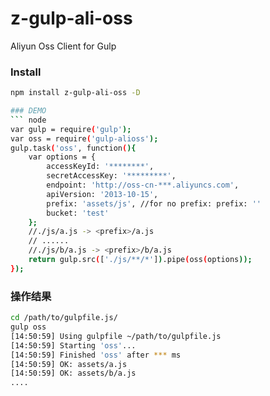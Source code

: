 # z-gulp-ali-oss
Aliyun Oss Client for Gulp

### Install
``` bash
npm install z-gulp-ali-oss -D

### DEMO
``` node
var gulp = require('gulp');
var oss = require('gulp-alioss');
gulp.task('oss', function(){
    var options = {
        accessKeyId: '********',
        secretAccessKey: '*********',
        endpoint: 'http://oss-cn-***.aliyuncs.com',
        apiVersion: '2013-10-15',
        prefix: 'assets/js', //for no prefix: prefix: ''
        bucket: 'test'
    };
    //./js/a.js -> <prefix>/a.js
    // ......
    //./js/b/a.js -> <prefix>/b/a.js
    return gulp.src(['./js/**/*']).pipe(oss(options));
});
```
### 操作结果

``` bash
cd /path/to/gulpfile.js/
gulp oss
[14:50:59] Using gulpfile ~/path/to/gulpfile.js
[14:50:59] Starting 'oss'...
[14:50:59] Finished 'oss' after *** ms
[14:50:59] OK: assets/a.js
[14:50:59] OK: assets/b/a.js
....
```
